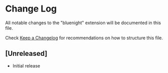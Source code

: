 # Change Log

All notable changes to the "bluenight" extension will be documented in this file.

Check [Keep a Changelog](http://keepachangelog.com/) for recommendations on how to structure this file.

## [Unreleased]

- Initial release
